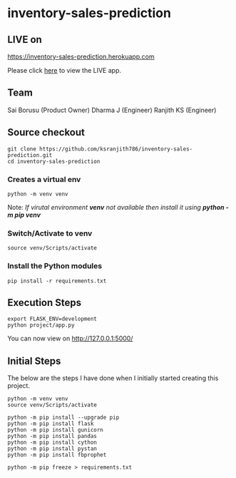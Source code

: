 # inventory-sales-prediction


## LIVE on

https://inventory-sales-prediction.herokuapp.com

Please click [here](https://inventory-sales-prediction.herokuapp.com) to view the LIVE app.

## Team
Sai Borusu (Product Owner)
Dharma J (Engineer)
Ranjith KS (Engineer)

## Source checkout
```
git clone https://github.com/ksranjith786/inventory-sales-prediction.git
cd inventory-sales-prediction
```
### Creates a virtual env
```
python -m venv venv
```
Note: _If virutal environment **venv** not available then install it using **python -m pip venv**_

### Switch/Activate to venv
```
source venv/Scripts/activate
```

### Install the Python modules
```
pip install -r requirements.txt
```

## Execution Steps
```
export FLASK_ENV=development
python project/app.py
```
You can now view on http://127.0.0.1:5000/

## Initial Steps
The below are the steps I have done when I initially started creating this project.
```
python -m venv venv
source venv/Scripts/activate

python -m pip install --upgrade pip
python -m pip install flask
python -m pip install gunicorn
python -m pip install pandas
python -m pip install cython
python -m pip install pystan
python -m pip install fbprophet

python -m pip freeze > requirements.txt
